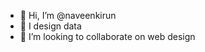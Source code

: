 - 👋 Hi, I’m @naveenkirun
- 👀 I design data
- 💞️ I’m looking to collaborate on web design

<!---
naveenkirun/naveenkirun is a ✨ special ✨ repository because its `README.md` (this file) appears on your GitHub profile.
You can click the Preview link to take a look at your changes.
--->
